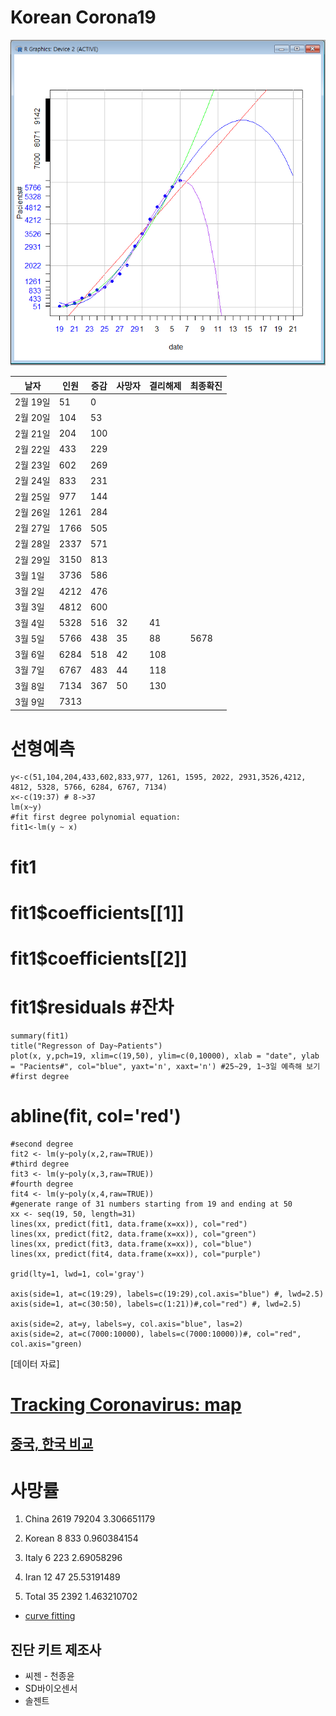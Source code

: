 # Korean Corona19
![선형예측](./c0306.PNG)

|날자|인원|증감|사망자|결리해제|최종확진|
|---|---|---|---|---|---|
|2월 19일 | 51| 0 | | | |
|2월 20일 | 104| 53 | | | |
|2월 21일 | 204| 100 | | | |
|2월 22일 | 433| 229 | | | |
|2월 23일 | 602| 269 | | | |
|2월 24일 | 833| 231 | | | |
|2월 25일 | 977| 144 | | | |
|2월 26일 | 1261| 284 | | | |
|2월 27일 | 1766| 505 | | | |
|2월 28일 | 2337 | 571 | | | |
|2월 29일 | 3150 | 813 | | | |
|3월 1일 | 3736 | 586 | | | |
|3월 2일 | 4212 | 476 | | | |
|3월 3일 | 4812 | 600 | | | |
|3월 4일 | 5328 | 516 | 32 | 41| |
|3월 5일 | 5766 | 438 | 35 | 88 | 5678 |
|3월 6일 | 6284 | 518 | 42 | 108 | 
|3월 7일 | 6767 | 483 | 44 | 118 |
|3월 8일 | 7134 | 367 | 50 | 130 |
|3월 9일 | 7313 |  |  |  |

# 선형예측  


    y<-c(51,104,204,433,602,833,977, 1261, 1595, 2022, 2931,3526,4212, 4812, 5328, 5766, 6284, 6767, 7134)
    x<-c(19:37) # 8->37
    lm(x~y)
    #fit first degree polynomial equation:
    fit1<-lm(y ~ x)
#    fit1
#    fit1$coefficients[[1]]
#    fit1$coefficients[[2]]
#    fit1$residuals #잔차
    summary(fit1)
    title("Regresson of Day~Patients")
    plot(x, y,pch=19, xlim=c(19,50), ylim=c(0,10000), xlab = "date", ylab = "Pacients#", col="blue", yaxt='n', xaxt='n') #25~29, 1~3일 예측해 보기
    #first degree
#    abline(fit, col='red')
    #second degree
    fit2 <- lm(y~poly(x,2,raw=TRUE))
    #third degree
    fit3 <- lm(y~poly(x,3,raw=TRUE))
    #fourth degree
    fit4 <- lm(y~poly(x,4,raw=TRUE))
    #generate range of 31 numbers starting from 19 and ending at 50
    xx <- seq(19, 50, length=31)
    lines(xx, predict(fit1, data.frame(x=xx)), col="red")
    lines(xx, predict(fit2, data.frame(x=xx)), col="green")
    lines(xx, predict(fit3, data.frame(x=xx)), col="blue")
    lines(xx, predict(fit4, data.frame(x=xx)), col="purple")

    grid(lty=1, lwd=1, col='gray')

    axis(side=1, at=c(19:29), labels=c(19:29),col.axis="blue") #, lwd=2.5)
    axis(side=1, at=c(30:50), labels=c(1:21))#,col="red") #, lwd=2.5)

    axis(side=2, at=y, labels=y, col.axis="blue", las=2)
    axis(side=2, at=c(7000:10000), labels=c(7000:10000))#, col="red", col.axis="green)


[데이터 자료]

# [Tracking Coronavirus: map](https://bnonews.com/index.php/2020/02/the-latest-coronavirus-cases/)

## [중국, 한국 비교](https://www.fmkorea.com/2747110261)

# 사망률

1. China	2619	79204	3.306651179
2. Korean	8	833	0.960384154
3. Italy	6	223	2.69058296
4. Iran		12	47	25.53191489
			
5. Total	35	2392	1.463210702


* [curve fitting](https://davetang.org/muse/2013/05/09/on-curve-fitting/)

## 진단 키트 제조사
* 씨젠 - 천종윤
* SD바이오센서
* 솔젠트

